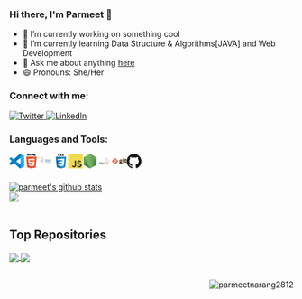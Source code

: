 ### Hi there, I'm Parmeet 👋

- 🔭 I’m currently working on something cool
- 🌱 I’m currently learning Data Structure & Algorithms[JAVA] and Web Development
- 💬 Ask me about anything [here](https://github.com/parmeetnarang2812/parmeetnarang2812/issues)
- 😄 Pronouns: She/Her


### Connect with me:

<a href="https://twitter.com/narang_parmeet" target="_blank"><img alt="Twitter" title="Twitter" width="22px" src="https://cdn.jsdelivr.net/npm/simple-icons@v3/icons/twitter.svg" />
</a> 
<a href="https://www.linkedin.com/in/parmeet-narang/" target="_blank"><img alt="LinkedIn" title="LinkedIn" width="22px" src="https://cdn.jsdelivr.net/npm/simple-icons@v3/icons/linkedin.svg" />
</a>
<br />

### Languages and Tools:

<img align="left" alt="Visual Studio Code" width="26px" src="https://raw.githubusercontent.com/github/explore/80688e429a7d4ef2fca1e82350fe8e3517d3494d/topics/visual-studio-code/visual-studio-code.png" />
<img align="left" alt="HTML5" width="26px" src="https://raw.githubusercontent.com/github/explore/80688e429a7d4ef2fca1e82350fe8e3517d3494d/topics/html/html.png" />
<img align="left" alt="Java" width="26px" src="https://raw.githubusercontent.com/github/explore/80688e429a7d4ef2fca1e82350fe8e3517d3494d/topics/java/java.png" />
<img align="left" alt="CSS3" width="26px" src="https://raw.githubusercontent.com/github/explore/80688e429a7d4ef2fca1e82350fe8e3517d3494d/topics/css/css.png" />
<img align="left" alt="JavaScript" width="26px" src="https://raw.githubusercontent.com/github/explore/80688e429a7d4ef2fca1e82350fe8e3517d3494d/topics/javascript/javascript.png" />
<img align="left" alt="Node.js" width="26px" src="https://raw.githubusercontent.com/github/explore/80688e429a7d4ef2fca1e82350fe8e3517d3494d/topics/nodejs/nodejs.png" />
<img align="left" alt="MySQL" width="26px" src="https://raw.githubusercontent.com/github/explore/80688e429a7d4ef2fca1e82350fe8e3517d3494d/topics/mysql/mysql.png" />
<img align="left" alt="Git" width="26px" src="https://raw.githubusercontent.com/github/explore/80688e429a7d4ef2fca1e82350fe8e3517d3494d/topics/git/git.png" />
<img align="left" alt="GitHub" width="26px" src="https://raw.githubusercontent.com/github/explore/78df643247d429f6cc873026c0622819ad797942/topics/github/github.png" />
<br />
<br />

<a href="https://github.com/anuraghazra/github-readme-stats"><img align="center" src="https://github-readme-stats.vercel.app/api?username=parmeetnarang2812&show_icons=true&include_all_commits=true&theme=buefy&hide_border=true" alt="parmeet's github stats" /></a>  
<a href="https://github.com/parmeetnarang2812/github-readme-stats"><img align="center" src="https://github-readme-stats.vercel.app/api/top-langs/?username=parmeetnarang2812&layout=compact&theme=buefy&hide_border=true" /></a>
<br />
<br />

## Top Repositories

<a href="https://github.com/anuraghazra/github-readme-stats">
  <img align="center" src="https://github.com/parmeetnarang2812/TSF-Task-3-Payment-Gateway-Integration?username=parmeetnarang2812&repo=github-readme-stats&theme=buefy" />
</a>
<a href="https://github.com/anuraghazra/anuraghazra.github.io">
  <img align="center" src="https://github.com/parmeetnarang2812/wcat?username=parmeetnarang2812&repo=parmeetnarang2812.github.io&theme=buefy" />
</a>


<!-- <a href="https://github.com/anuraghazra/github-readme-stats">
  <img align="center" src="https://github-readme-stats.vercel.app/api/pin/?username=anuraghazra&repo=github-readme-stats&theme=buefy" />
</a>
<a href="https://github.com/anuraghazra/anuraghazra.github.io">
  <img align="center" src="https://github-readme-stats.vercel.app/api/pin/?username=anuraghazra&repo=anuraghazra.github.io&theme=buefy" />
</a> -->
<br />
<br /> 

<p align="right"> <img src="https://komarev.com/ghpvc/?username=parmeetnarang2812&label=Stalker%20Alert&color=0e75b6&style=flat" alt="parmeetnarang2812" /> </p>
